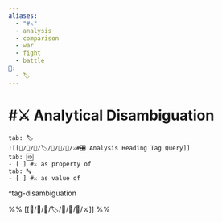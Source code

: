 ```yaml
---
aliases:
  - "#⚔️"
  - analysis
  - comparison
  - war
  - fight
  - battle
📁:
  - 🏷️
---
```

# #⚔️ Analytical Disambiguation

```tabs
tab: 🏷️
![[📁/🧠/🏁/🏷️/📁/🧠/🔀/⚔️#🎛️ Analysis Heading Tag Query]]
tab: 🆔
- [ ] #⚔️ as property of
tab: 🔤
- [ ] #⚔️ as value of
```

^tag-disambiguation

%%
[[📁/🧠/🏁/🏷️/📁/🧠/🔀/⚔️]]
%%
